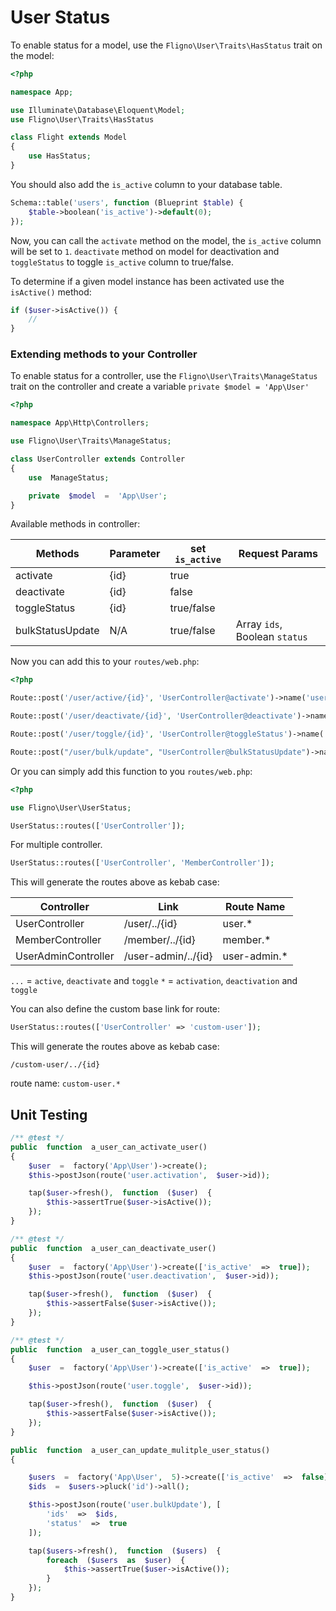 # User Status

To enable status for a model, use the `Fligno\User\Traits\HasStatus` trait on the model:

```php
<?php

namespace App;

use Illuminate\Database\Eloquent\Model;
use Fligno\User\Traits\HasStatus

class Flight extends Model
{
    use HasStatus;
}
```

You should also add the `is_active` column to your database table.

```php
Schema::table('users', function (Blueprint $table) {
    $table->boolean('is_active')->default(0);
});
```

Now, you can call the `activate` method on the model, the `is_active` column will be set to `1`. `deactivate` method on model for deactivation and `toggleStatus` to toggle `is_active` column to true/false.

To determine if a given model instance has been activated use the `isActive()` method:

```php
if ($user->isActive()) {
    //
}
```

### Extending methods to your Controller

To enable status for a controller, use the `Fligno\User\Traits\ManageStatus` trait on the controller and create a variable `private $model = 'App\User'`

```php
<?php

namespace App\Http\Controllers;

use Fligno\User\Traits\ManageStatus;

class UserController extends Controller
{
	use  ManageStatus;

	private  $model  =  'App\User';
}
```

Available methods in controller:

Methods | Parameter | set `is_active` | Request Params
--- | --- | --- | ---
activate| {id} | true
deactivate| {id} | false
toggleStatus| {id} | true/false
bulkStatusUpdate| N/A | true/false | Array `ids`, Boolean `status`

Now you can add this to your `routes/web.php`:

```php
<?php

Route::post('/user/active/{id}', 'UserController@activate')->name('user.activation');

Route::post('/user/deactivate/{id}', 'UserController@deactivate')->name('user.deactivation');

Route::post('/user/toggle/{id}', 'UserController@toggleStatus')->name('user.toggle');

Route::post("/user/bulk/update", "UserController@bulkStatusUpdate")->name("user.bulkUpdate");
```

Or you can simply add this function to you `routes/web.php`:

```php
<?php

use Fligno\User\UserStatus;

UserStatus::routes(['UserController']);
```
For multiple controller.

```php
UserStatus::routes(['UserController', 'MemberController']);
```
This will generate the routes above as kebab case:

Controller | Link | Route Name
--- | --- | --- 
UserController| /user/../{id} | user.*
MemberController| /member/../{id} | member.*
UserAdminController| /user-admin/../{id} | user-admin.*

`...` = `active`, `deactivate` and `toggle`
`*` =  `activation`, `deactivation` and `toggle`

You can also define the custom base link for route:
```php
UserStatus::routes(['UserController' => 'custom-user']);
```
This will generate the routes above as kebab case:
```
/custom-user/../{id}
```
route name:  `custom-user.*`
## Unit Testing

```php
/** @test */
public  function  a_user_can_activate_user()
{
	$user  =  factory('App\User')->create();
	$this->postJson(route('user.activation',  $user->id));

	tap($user->fresh(),  function  ($user)  {
		$this->assertTrue($user->isActive());
	});
}

/** @test */
public  function  a_user_can_deactivate_user()
{
	$user  =  factory('App\User')->create(['is_active'  =>  true]);
	$this->postJson(route('user.deactivation',  $user->id));

	tap($user->fresh(),  function  ($user)  {
		$this->assertFalse($user->isActive());
	});
}

/** @test */
public  function  a_user_can_toggle_user_status()
{
	$user  =  factory('App\User')->create(['is_active'  =>  true]);

	$this->postJson(route('user.toggle',  $user->id));

	tap($user->fresh(),  function  ($user)  {
		$this->assertFalse($user->isActive());
	});
}

public  function  a_user_can_update_mulitple_user_status()
{

	$users  =  factory('App\User',  5)->create(['is_active'  =>  false]);
	$ids  =  $users->pluck('id')->all();

	$this->postJson(route('user.bulkUpdate'), [
		'ids'  =>  $ids,
		'status'  =>  true
	]);

	tap($users->fresh(),  function  ($users)  {
		foreach  ($users  as  $user)  {
			$this->assertTrue($user->isActive());
		}
	});
}
```

